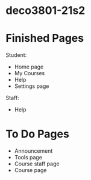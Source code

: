 # deco3801-21s2

# Finished Pages
Student:
- Home page
- My Courses 
- Help
- Settings page

Staff:
- Help

# To Do Pages
- Announcement
- Tools page
- Course staff page
- Course page